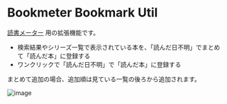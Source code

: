 # Bookmeter Bookmark Util


[読書メーター](https://bookmeter.com/) 用の拡張機能です。  

- 検索結果やシリーズ一覧で表示されている本を、「読んだ日不明」でまとめて「読んだ本」に登録する
- ワンクリックで「読んだ日不明」で「読んだ本」に登録する

まとめて追加の場合、追加順は見ている一覧の後ろから追加されます。

![image](https://user-images.githubusercontent.com/7000978/167808992-7a2ecae5-d8e8-47bf-8506-e5ce84203587.png)

